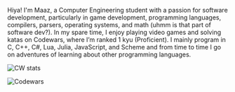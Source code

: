 <!--
**MaazSaeed/MaazSaeed** is a ✨ _special_ ✨ repository because its `README.md` (this file) appears on your GitHub profile.


Here are some ideas to get you started:
-->

Hiya! I'm Maaz, a Computer Engineering student with a passion for software development, particularly in game development, programming languages, compilers, parsers, operating systems, and math (uhmm is that part of software dev?). In my spare time, I enjoy playing video games and solving katas on Codewars, where I’m ranked 1 kyu (Proficient). I mainly program in C, C++, C#, Lua, Julia, JavaScript, and Scheme and from time to time I go on adventures of learning about other programming languages.


<!--
-  👯 I’m looking to collaborate on 
- 🤔 I’m looking for help with ...
- 💬 Ask me about ...
- 📫 How to reach me: ...
- 
-->
![CW stats](https://www.codewars.com/users/maaze_e/badges/large)

![Codewars](https://github.r2v.ch/codewars?user=maaze_e&name=true&top_languages=true&stroke=%23b362ff&theme=gradient_dark)

